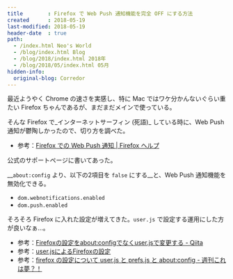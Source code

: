```yaml
---
title        : Firefox で Web Push 通知機能を完全 OFF にする方法
created      : 2018-05-19
last-modified: 2018-05-19
header-date  : true
path:
  - /index.html Neo's World
  - /blog/index.html Blog
  - /blog/2018/index.html 2018年
  - /blog/2018/05/index.html 05月
hidden-info:
  original-blog: Corredor
---
```


最近ようやく Chrome の速さを実感し、特に Mac ではワケ分かんないぐらい重たい Firefox ちゃんであるが、まだまだメインで使っている。

そんな Firefox で_インターネットサーフィン (死語)_ している時に、Web Push 通知が鬱陶しかったので、切り方を調べた。

- 参考：[Firefox での Web Push 通知 | Firefox ヘルプ](https://support.mozilla.org/ja/kb/push-notifications-firefox)

公式のサポートページに書いてあった。

__`about:config` より、以下の2項目を `false` にする__と、Web Push 通知機能を無効化できる。

- `dom.webnotifications.enabled`
- `dom.push.enabled`

そろそろ Firefox に入れた設定が増えてきた。`user.js` で設定する運用にした方が良いなぁ…。

- 参考：[Firefoxの設定をabout:configでなくuser.jsで変更する - Qiita](https://qiita.com/sambatriste/items/cae36d147f07acfd61c4)
- 参考：[user.jsによるFirefoxの設定](https://00.bulog.jp/archives/394)
- 参考：[firefox の設定について user.js と prefs.js と about:config - 週刊これは夢？！](https://blog.goo.ne.jp/koyusoma5102/e/c369bc61002795740d50baacecc77247)
